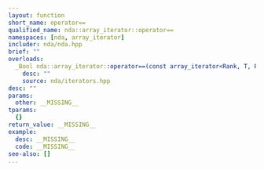 ```yaml
---
layout: function
short_name: operator==
qualified_name: nda::array_iterator::operator==
namespaces: [nda, array_iterator]
includer: nda/nda.hpp
brief: ""
overloads:
  _Bool nda::array_iterator::operator==(const array_iterator<Rank, T, Pointer> & other)  const:
    desc: ""
    source: nda/iterators.hpp
desc: ""
params:
  other: __MISSING__
tparams:
  {}
return_value: __MISSING__
example:
  desc: __MISSING__
  code: __MISSING__
see-also: []
...
```


